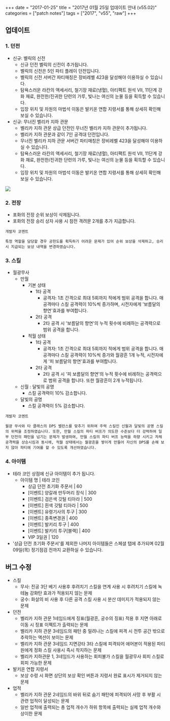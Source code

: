 +++
date = "2017-01-25"
title = "2017년 01월 25일 업데이트 안내 (v55.02)"
categories = ["patch notes"]
tags = ["2017", "v55", "raw"]
+++

## 업데이트

### **1.** 던전
- 신규: 벨릭의 신전
  - 신규 던전 벨릭의 신전이 추가됩니다.
  - 벨릭의 신전은 5인 파티 플레이 던전입니다.
  - 벨릭의 신전 서버간 파티매칭은 장비레벨 423을 달성해야 이용하실 수 있습니다.
  - 탐욕스러운 라칸의 액세서리, 철기장 재료(냉혈), 아티팩트 원석 VII, 11단계 강화 재료, 완전한/진귀한 단련의 가루, 빛나는 여신의 눈물 등을 획득할 수 있습니다.
  - 입장 위치 및 차원의 마법석 이동은 발키온 연합 지령서를 통해 상세히 확인해 보실 수 있습니다.
- 신규: 무너진 벨리카 지하 관문
  - 벨리카 지하 관문 상급 던전인 무너진 벨리카 지하 관문이 추가됩니다.
  - 벨리카 지하 관문과 같이 7인 공격대 던전입니다.
  - 무너진 벨리카 지하 관문 서버간 파티매칭은 장비레벨 423을 달성해야 이용하실 수 있습니다.
  - 탐욕스러운 라칸의 액세서리, 철기장 재료(냉혈), 아티팩트 원석 VII, 11단계 강화 재료, 완전한/진귀한 단련의 가루, 빛나는 여신의 눈물 등을 획득할 수 있습니다.
  - 입장 위치 및 차원의 마법석 이동은 발키온 연합 지령서를 통해 상세히 확인해 보실 수 있습니다.

![](/images/patch/v55-02_1.png)

### **2.** 전장
- 포화의 전장 순위 보상이 삭제됩니다.
- 포화의 전장 승리 상자 사용 시 참전 격려문 2개를 추가 지급합니다.

```
개발자 코멘트

특정 역할을 담당할 경우 공헌도를 획득하기 어려운 문제가 있어 순위 보상을 삭제하고, 승리 시 지급되는 보상 내역을 변경하였습니다.
```

### **3.** 스킬
- 월광무사
  - 만월
    - 기본 상태
      - 1타 공격
        - 공격자: 1초 간격으로 최대 5회까지 적에게 범위 공격을 합니다. 매 공격마다 스킬 공격력이 10%씩 증가하며, 시전자에게 '보름달의 향연'효과를 부여합니다.
      - 2타 공격
        - 2타 공격 시 '보름달의 향연'의 누적 횟수에 비례하는 공격력으로 범위 공격을 합니다.
    - 적월 상태
      - 1타 공격
        - 공격자: 1초 간격으로 최대 5회까지 적에게 범위 공격을 합니다. 매 공격마다 스킬 공격력이 10%씩 증가와 월광흔 1개 누적, 시전자에게 '피 보름달의 향연'효과를 부여합니다.
      - 2타 공격
        - 2타 공격 시 '피 보름달의 향연'의 누적 횟수에 비례하는 공격력으로 범위 공격을 합니다. 또한 월광흔이 2개 누적됩니다.
  - 신월 : 달빛의 공명
    - 스킬 공격력이 10% 감소합니다.
  - 달빛의 공명
    - 스킬 공격력이 5% 감소합니다.

```
개발자 코멘트

월광 무사와 타 클래스의 DPS 밸런스를 맞추기 위하여 주력 스킬인 신월과 달빛의 공명 스킬의 위력을 조정하였습니다. 또한, 만월 스킬의 파티 버프가 의도한 수준보다 더 강력하여 일부 던전의 패턴을 넘기는 문제가 발생하여, 만월 스킬의 파티 버프 능력을 하향 시키고 자체 공격력을 상승시킴과 동시에, 적월 상태에서는 월광흔을 쌓이게 만들어 자신의 DPS를 손해 보지 않아 파티에 기여를 할 수 있도록 개선하였습니다.
```

### **4.** 아이템
- 테라 코인 상점에 신규 아이템이 추가 됩니다.
  - 아이템 명 | 테라 코인
    - 상급 던전 초기화 주문서 | 60
    - [이벤트] 양갈래 만두머리 장식 | 300
    - [이벤트] 검은색 깃털 티아라 | 500
    - [이벤트] 흰색 깃털 티아라 | 500
    - [이벤트] 유령기사의 투구 | 300
    - [이벤트] 종족변경권 | 400
    - [이벤트] 발키리 투구 | 400
    - [이벤트] 발키리 투구[블랙] | 400
    - VIP 3일권 | 120
- '상급 던전 초기화 주문서'를 제외한 나머지 아이템들은 스페셜 탭에 추가되며 02월 09일(목) 정기점검 전까지 교환하실 수 있습니다.

## 버그 수정

- 스킬
  - 무사: 진공 3단 베기 사용후 후려치기 스킬을 연계 사용 시 후려치기 스킬에 녹테늄 강화탄 효과가 적용되지 않는 문제
  - 궁수: 화살의 비 사용 후 다른 공격 스킬 사용 시 분산 데미지가 적용되지 않는 문제
- 던전
  - 벨리카 지하 관문 1네임드에게 징표(월광흔, 궁수의 징표) 적용 후 지면 아래로 이동 시 징표 이펙트가 출력되는 문제
  - 벨리카 지하 관문 3네임드의 패턴 중 밀려나는 스킬에 피격 시 전투 공간 밖으로 추락하는 액션이 보이는 문제
  - 벨리카 지하 관문 3네임드 지면강타 3타 스킬에 피격되어 에어본이 적용된 파티원에게 정화 스킬 사용시 즉시 착지하는 문제
  - 벨리카 지하관문 1, 3네임드가 사용하는 회피불가 스킬을 월광무사 회피 스킬로 회피 가능한 문제
- 발키온 연합 지령서
  - 보상 수령 시 화면 상단의 보상 확인 버튼과 지령서 완료 표시가 제거되지 않는 문제
- 업적
  - 벨리카 지하 관문 2네임드의 바위 뒤로 숨기 패턴에 피격되어 사망 후 부활 시 관련 업적이 달성되는 문제
  - 일반 업적에 출력되는 총 업적 개수가 하위 항목에 출력되는 실제 업적 개수와 상이한 문제
